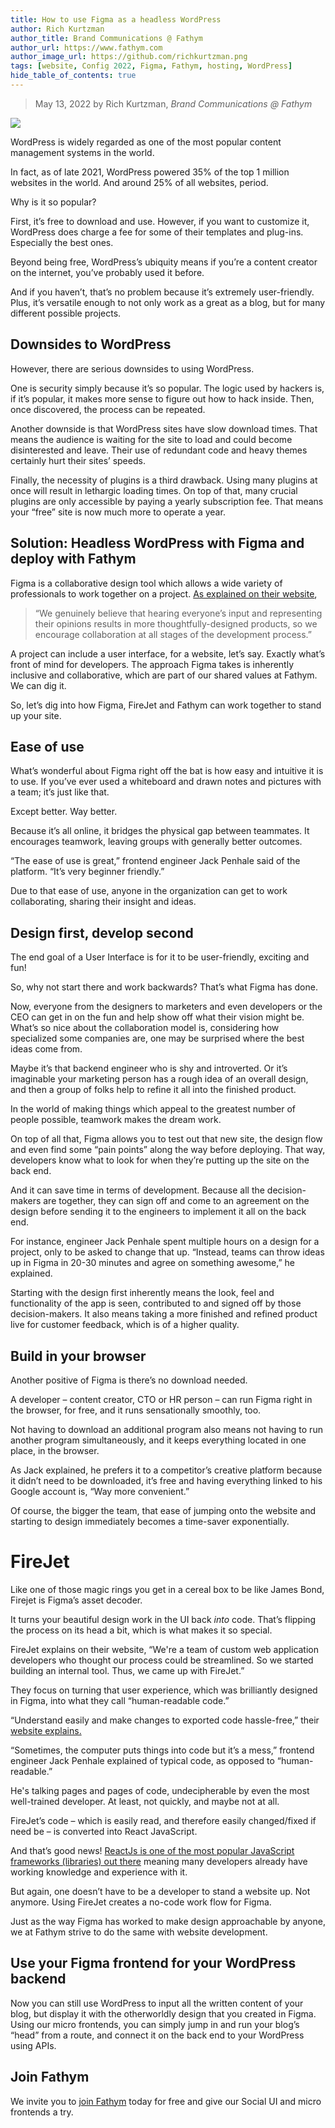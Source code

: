 ```yaml
---
title: How to use Figma as a headless WordPress
author: Rich Kurtzman
author_title: Brand Communications @ Fathym
author_url: https://www.fathym.com
author_image_url: https://github.com/richkurtzman.png
tags: [website, Config 2022, Figma, Fathym, hosting, WordPress]
hide_table_of_contents: true
---
```


> May 13, 2022 by Rich Kurtzman, _Brand Communications @ Fathym_

![](https://www.fathym.com/img/Figma2.png)

WordPress is widely regarded as one of the most popular content management systems in the world.  

In fact, as of late 2021, WordPress powered 35% of the top 1 million websites in the world. And around 25% of all websites, period.  

Why is it so popular?  

First, it’s free to download and use. However, if you want to customize it, WordPress does charge a fee for some of their templates and plug-ins. Especially the best ones. 

Beyond being free, WordPress’s ubiquity means if you’re a content creator on the internet, you’ve probably used it before.  

And if you haven’t, that’s no problem because it’s extremely user-friendly. Plus, it’s versatile enough to not only work as a great as a blog, but for many different possible projects.  

## Downsides to WordPress 

However, there are serious downsides to using WordPress.  

One is security simply because it’s so popular. The logic used by hackers is, if it’s popular, it makes more sense to figure out how to hack inside. Then, once discovered, the process can be repeated.  

Another downside is that WordPress sites have slow download times. That means the audience is waiting for the site to load and could become disinterested and leave. Their use of redundant code and heavy themes certainly hurt their sites’ speeds.  

Finally, the necessity of plugins is a third drawback. Using many plugins at once will result in lethargic loading times. On top of that, many crucial plugins are only accessible by paying a yearly subscription fee. That means your “free” site is now much more to operate a year.  

## Solution: Headless WordPress with Figma and deploy with Fathym 

Figma is a collaborative design tool which allows a wide variety of professionals to work together on a project. [As explained on their website](https://www.figma.com/blog/inside-figma-enterprise-explained/),  

>“We genuinely believe that hearing everyone’s input and representing their opinions results in more thoughtfully-designed products, so we encourage collaboration at all stages of the development process.” 

A project can include a user interface, for a website, let’s say. Exactly what’s front of mind for developers. The approach Figma takes is inherently inclusive and collaborative, which are part of our shared values at Fathym. We can dig it.  

So, let’s dig into how Figma, FireJet and Fathym can work together to stand up your site.  

## Ease of use 

What’s wonderful about Figma right off the bat is how easy and intuitive it is to use. If you’ve ever used a whiteboard and drawn notes and pictures with a team; it’s just like that.  

Except better. Way better. 

Because it’s all online, it bridges the physical gap between teammates. It encourages teamwork, leaving groups with generally better outcomes.  

“The ease of use is great,” frontend engineer Jack Penhale said of the platform. “It’s very beginner friendly.” 

Due to that ease of use, anyone in the organization can get to work collaborating, sharing their insight and ideas.  

## Design first, develop second 

The end goal of a User Interface is for it to be user-friendly, exciting and fun!  

So, why not start there and work backwards? That’s what Figma has done.  

Now, everyone from the designers to marketers and even developers or the CEO can get in on the fun and help show off what their vision might be. What’s so nice about the collaboration model is, considering how specialized some companies are, one may be surprised where the best ideas come from.  

Maybe it’s that backend engineer who is shy and introverted. Or it’s imaginable your marketing person has a rough idea of an overall design, and then a group of folks help to refine it all into the finished product.  

In the world of making things which appeal to the greatest number of people possible, teamwork makes the dream work.  

On top of all that, Figma allows you to test out that new site, the design flow and even find some “pain points” along the way before deploying. That way, developers know what to look for when they’re putting up the site on the back end.  

And it can save time in terms of development. Because all the decision-makers are together, they can sign off and come to an agreement on the design before sending it to the engineers to implement it all on the back end.  

For instance, engineer Jack Penhale spent multiple hours on a design for a project, only to be asked to change that up. “Instead, teams can throw ideas up in Figma in 20-30 minutes and agree on something awesome,” he explained. 

Starting with the design first inherently means the look, feel and functionality of the app is seen, contributed to and signed off by those decision-makers. It also means taking a more finished and refined product live for customer feedback, which is of a higher quality.  

## Build in your browser  

Another positive of Figma is there’s no download needed.  

A developer – content creator, CTO or HR person – can run Figma right in the browser, for free, and it runs sensationally smoothly, too.  

Not having to download an additional program also means not having to run another program simultaneously, and it keeps everything located in one place, in the browser. 

As Jack explained, he prefers it to a competitor’s creative platform because it didn’t need to be downloaded, it’s free and having everything linked to his Google account is, “Way more convenient.”  

Of course, the bigger the team, that ease of jumping onto the website and starting to design immediately becomes a time-saver exponentially. 

# FireJet  

Like one of those magic rings you get in a cereal box to be like James Bond, Firejet is Figma’s asset decoder.  

It turns your beautiful design work in the UI back _into_ code. That’s flipping the process on its head a bit, which is what makes it so special.  

FireJet explains on their website, “We're a team of custom web application developers who thought our process could be streamlined. So we started building an internal tool. Thus, we came up with FireJet.” 

They focus on turning that user experience, which was brilliantly designed in Figma, into what they call “human-readable code.” 

“Understand easily and make changes to exported code hassle-free,” their [website explains.](https://www.firejet.io) 

“Sometimes, the computer puts things into code but it’s a mess,” frontend engineer Jack Penhale explained of typical code, as opposed to “human-readable.” 

He's talking pages and pages of code, undecipherable by even the most well-trained developer. At least, not quickly, and maybe not at all. 

FireJet’s code – which is easily read, and therefore easily changed/fixed if need be – is converted into React JavaScript.  

And that’s good news! [ReactJs is one of the most popular JavaScript frameworks (libraries) out there](https://www.fathym.com/blog/articles/2022/april/2022-04-13-micro-frontend-popularity) meaning many developers already have working knowledge and experience with it.  

But again, one doesn’t have to be a developer to stand a website up. Not anymore. Using FireJet creates a no-code work flow for Figma.  

Just as the way Figma has worked to make design approachable by anyone, we at Fathym strive to do the same with website development. 

## Use your Figma frontend for your WordPress backend 

Now you can still use WordPress to input all the written content of your blog, but display it with the otherworldly design that you created in Figma. Using our micro frontends, you can simply jump in and run your blog’s “head” from a route, and connect it on the back end to your WordPress using APIs.  

## Join Fathym 

We invite you to [join Fathym](https://www.fathym.com/dashboard) today for free and give our Social UI and micro frontends a try.  